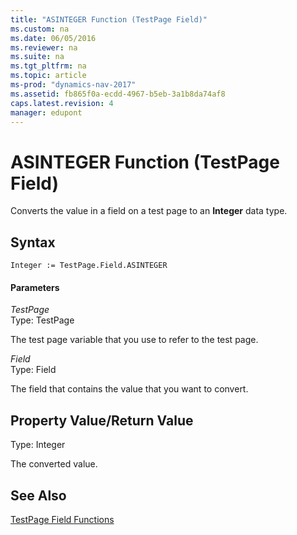 ```yaml
---
title: "ASINTEGER Function (TestPage Field)"
ms.custom: na
ms.date: 06/05/2016
ms.reviewer: na
ms.suite: na
ms.tgt_pltfrm: na
ms.topic: article
ms-prod: "dynamics-nav-2017"
ms.assetid: fb865f0a-ecdd-4967-b5eb-3a1b8da74af8
caps.latest.revision: 4
manager: edupont
---
```

# ASINTEGER Function (TestPage Field)
Converts the value in a field on a test page to an **Integer** data type.  
  
## Syntax  
  
```  
Integer := TestPage.Field.ASINTEGER  
```  
  
#### Parameters  
 *TestPage*  
 Type: TestPage  
  
 The test page variable that you use to refer to the test page.  
  
 *Field*  
 Type: Field  
  
 The field that contains the value that you want to convert.  
  
## Property Value\/Return Value  
 Type: Integer  
  
 The converted value.  
  
## See Also  
 [TestPage Field Functions](TestPage-Field-Functions.md)